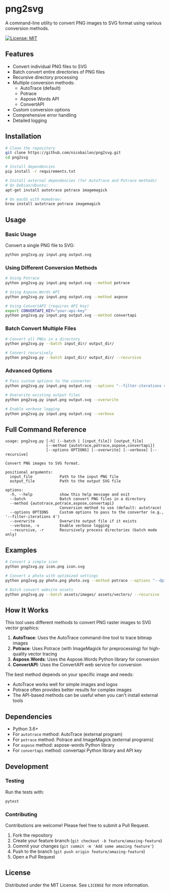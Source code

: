 # png2svg

A command-line utility to convert PNG images to SVG format using various conversion methods.

[![License: MIT](https://img.shields.io/badge/License-MIT-blue.svg)](https://opensource.org/licenses/MIT)

## Features

- Convert individual PNG files to SVG
- Batch convert entire directories of PNG files
- Recursive directory processing
- Multiple conversion methods:
  - AutoTrace (default)
  - Potrace
  - Aspose.Words API
  - ConvertAPI
- Custom conversion options
- Comprehensive error handling
- Detailed logging

## Installation

```bash
# Clone the repository
git clone https://github.com/nicobailon/png2svg.git
cd png2svg

# Install dependencies
pip install -r requirements.txt

# Install external dependencies (for AutoTrace and Potrace methods)
# On Debian/Ubuntu:
apt-get install autotrace potrace imagemagick

# On macOS with Homebrew:
brew install autotrace potrace imagemagick
```

## Usage

### Basic Usage

Convert a single PNG file to SVG:

```bash
python png2svg.py input.png output.svg
```

### Using Different Conversion Methods

```bash
# Using Potrace
python png2svg.py input.png output.svg --method potrace

# Using Aspose.Words API
python png2svg.py input.png output.svg --method aspose

# Using ConvertAPI (requires API key)
export CONVERTAPI_KEY="your-api-key"
python png2svg.py input.png output.svg --method convertapi
```

### Batch Convert Multiple Files

```bash
# Convert all PNGs in a directory
python png2svg.py --batch input_dir/ output_dir/

# Convert recursively
python png2svg.py --batch input_dir/ output_dir/ --recursive
```

### Advanced Options

```bash
# Pass custom options to the converter
python png2svg.py input.png output.svg --options "--filter-iterations 4 --dpi 300"

# Overwrite existing output files
python png2svg.py input.png output.svg --overwrite

# Enable verbose logging
python png2svg.py input.png output.svg --verbose
```

## Full Command Reference

```
usage: png2svg.py [-h] (--batch | [input_file]) [output_file] 
                  [--method {autotrace,potrace,aspose,convertapi}]
                  [--options OPTIONS] [--overwrite] [--verbose] [--recursive]

Convert PNG images to SVG format.

positional arguments:
  input_file            Path to the input PNG file
  output_file           Path to the output SVG file

options:
  -h, --help            show this help message and exit
  --batch               Batch convert PNG files in a directory
  --method {autotrace,potrace,aspose,convertapi}
                        Conversion method to use (default: autotrace)
  --options OPTIONS     Custom options to pass to the converter (e.g., '--filter-iterations 4')
  --overwrite           Overwrite output file if it exists
  --verbose, -v         Enable verbose logging
  --recursive, -r       Recursively process directories (batch mode only)
```

## Examples

```bash
# Convert a simple icon
python png2svg.py icon.png icon.svg

# Convert a photo with optimized settings
python png2svg.py photo.png photo.svg --method potrace --options "--dpi 300 --filter-iterations 4"

# Batch convert website assets
python png2svg.py --batch assets/images/ assets/vectors/ --recursive
```

## How It Works

This tool uses different methods to convert PNG raster images to SVG vector graphics:

1. **AutoTrace**: Uses the AutoTrace command-line tool to trace bitmap images
2. **Potrace**: Uses Potrace (with ImageMagick for preprocessing) for high-quality vector tracing
3. **Aspose.Words**: Uses the Aspose.Words Python library for conversion
4. **ConvertAPI**: Uses the ConvertAPI web service for conversion

The best method depends on your specific image and needs:
- AutoTrace works well for simple images and logos
- Potrace often provides better results for complex images
- The API-based methods can be useful when you can't install external tools

## Dependencies

- Python 3.6+
- For `autotrace` method: AutoTrace (external program)
- For `potrace` method: Potrace and ImageMagick (external programs)
- For `aspose` method: aspose-words Python library
- For `convertapi` method: convertapi Python library and API key

## Development

### Testing

Run the tests with:

```bash
pytest
```

### Contributing

Contributions are welcome! Please feel free to submit a Pull Request.

1. Fork the repository
2. Create your feature branch (`git checkout -b feature/amazing-feature`)
3. Commit your changes (`git commit -m 'Add some amazing feature'`)
4. Push to the branch (`git push origin feature/amazing-feature`)
5. Open a Pull Request

## License

Distributed under the MIT License. See `LICENSE` for more information.